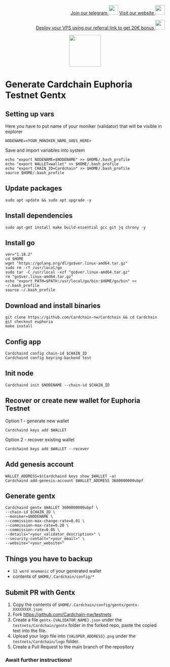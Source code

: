 <p style="font-size:14px" align="right">
<a href="https://t.me/kjnotes" target="_blank">Join our telegram <img src="https://user-images.githubusercontent.com/50621007/168689534-796f181e-3e4c-43a5-8183-9888fc92cfa7.png" width="30"/></a>
<a href="https://kjnodes.com/" target="_blank">Visit our website <img src="https://user-images.githubusercontent.com/50621007/168689709-7e537ca6-b6b8-4adc-9bd0-186ea4ea4aed.png" width="30"/></a>
</p>

<p style="font-size:14px" align="right">
<a href="https://hetzner.cloud/?ref=y8pQKS2nNy7i" target="_blank">Deploy your VPS using our referral link to get 20€ bonus <img src="https://user-images.githubusercontent.com/50621007/174612278-11716b2a-d662-487e-8085-3686278dd869.png" width="30"/></a>
</p>

<p align="center">
  <img height="100" height="auto" src="https://user-images.githubusercontent.com/50621007/178371956-ec2a172b-0fe8-4e13-b3a9-0d6cdc6fcd48.png">
</p>

# Generate Cardchain Euphoria Testnet Gentx

## Setting up vars
Here you have to put name of your moniker (validator) that will be visible in explorer
```
NODENAME=<YOUR_MONIKER_NAME_GOES_HERE>
```

Save and import variables into system
```
echo "export NODENAME=$NODENAME" >> $HOME/.bash_profile
echo "export WALLET=wallet" >> $HOME/.bash_profile
echo "export CHAIN_ID=Cardchain" >> $HOME/.bash_profile
source $HOME/.bash_profile
```

## Update packages
```
sudo apt update && sudo apt upgrade -y
```

## Install dependencies
```
sudo apt-get install make build-essential gcc git jq chrony -y
```

## Install go
```
ver="1.18.2"
cd $HOME
wget "https://golang.org/dl/go$ver.linux-amd64.tar.gz"
sudo rm -rf /usr/local/go
sudo tar -C /usr/local -xzf "go$ver.linux-amd64.tar.gz"
rm "go$ver.linux-amd64.tar.gz"
echo "export PATH=$PATH:/usr/local/go/bin:$HOME/go/bin" >> ~/.bash_profile
source ~/.bash_profile
```

## Download and install binaries
```
git clone https://github.com/Cardchain-nw/Cardchain && cd Cardchain
git checkout euphoria
make install
```

## Config app
```
Cardchaind config chain-id $CHAIN_ID
Cardchaind config keyring-backend test
```

## Init node
```
Cardchaind init $NODENAME --chain-id $CHAIN_ID
```

## Recover or create new wallet for Euphoria Testnet
Option 1 - generate new wallet
```
Cardchaind keys add $WALLET
```

Option 2 - recover existing wallet
```
Cardchaind keys add $WALLET --recover
```

## Add genesis account
```
WALLET_ADDRESS=$(Cardchaind keys show $WALLET -a)
Cardchaind add-genesis-account $WALLET_ADDRESS 3600000000ubpf
```

## Generate gentx
```
Cardchaind gentx $WALLET 3600000000ubpf \
--chain-id $CHAIN_ID \
--moniker=$NODENAME \
--commission-max-change-rate=0.01 \
--commission-max-rate=0.20 \
--commission-rate=0.05 \
--details="<your_validator_description>" \
--security-contact="<your_email>" \
--website="<your_website>"
```

## Things you have to backup
- `12 word mnemonic` of your generated wallet
- contents of `$HOME/.Cardchain/config/*`

## Submit PR with Gentx
1. Copy the contents of `$HOME/.Cardchain/config/gentx/gentx-XXXXXXXX.json`
2. Fork https://github.com/Cardchain-nw/testnets
3. Create a file `gentx-{VALIDATOR_NAME}.json` under the `testnets/Cardchain/gentx` folder in the forked repo, paste the copied text into the file.
4. Upload your logo file into `{VALOPER_ADDRESS}.png` under the `testnets/Cardchain/logo` folder.
5. Create a Pull Request to the main branch of the repository

### Await further instructions!
